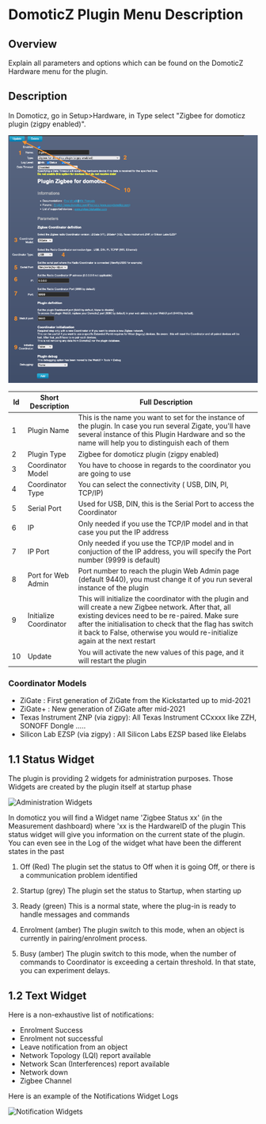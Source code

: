 # DomoticZ Plugin Menu Description

## Overview

Explain all parameters and options which can be found on the DomoticZ Hardware menu for the plugin.

## Description

In Domoticz, go in Setup&gt;Hardware, in Type select &quot;Zigbee for domoticz plugin (zigpy enabled)&quot;.

![Domoticz Hardware Menu for Plugin](Images/EN_DzMenu.png)

| Id | Short Description | Full Description |
| -- | ----------------- | ---------------- |
| 1  | Plugin Name       | This is the name you want to set for the instance of the plugin. In case you run several Zigate, you'll have several instance of this Plugin Hardware and so the name will help you to distinguish each of them|
| 2  | Plugin Type       | Zigbee for domoticz plugin (zigpy enabled) |
| 3  | Coordinator Model | You have to choose in regards to the coordinator you are going to use
| 4  | Coordinator Type  | You can select the connectivity ( USB, DIN, PI, TCP/IP) |
| 5  | Serial Port       | Used for USB, DIN, this is the Serial Port to access the Coordinator |
| 6  | IP                | Only needed if you use the TCP/IP model and in that case you put the IP address |
| 7  | IP Port           | Only needed if you use the TCP/IP model and in conjuction of the IP address, you will specify the Port number (9999 is default) |
| 8  | Port for Web Admin| Port number to reach the plugin Web Admin page (default 9440), you must change it of you run several instance of the plugin |
| 9  | Initialize Coordinator | This will initialize the coordinator with the plugin and will create a new Zigbee network. After that, all existing devices need to be re-paired. Make sure after the initialisation to check that the flag has switch it back to False, otherwise you would re-initialize again at the next restart |
| 10  | Update            | You will activate the new values of this page, and it will restart the plugin |

### Coordinator Models

* ZiGate : First generation of ZiGate from the Kickstarted up to mid-2021
* ZiGate+ : New generation of ZiGate after mid-2021
* Texas Instrument ZNP (via zigpy): All Texas Instrument CCxxxx like ZZH, SONOFF Dongle .....
* Silicon Lab EZSP (via zigpy) : All Silicon Labs EZSP based like Elelabs

## 1.1 Status Widget

The plugin is providing 2 widgets for administration purposes. Those Widgets are created by the plugin itself at startup phase

![Administration Widgets](../Images/Widgets_Admin.png)

In domoticz you will find a Widget name 'Zigbee Status xx' (in the Measurement dashboard) where 'xx is the HardwareID of the plugin
This status widget will give you information on the current state of the plugin. You can even see in the Log of the widget what have been the different states in the past

1. Off (Red)
The plugin set the status to Off when it is going Off, or there is a communication problem identified

1. Startup (grey)
The plugin set the status to Startup, when starting up

1. Ready (green)
This is a normal state, where the plug-in is ready to handle messages and commands

1. Enrolment (amber)
The plugin switch to this mode, when an object is currently in pairing/enrolment process.

1. Busy (amber)
The plugin switch to this mode, when the number of commands to Coordinator is exceeding a certain threshold. In that state, you can experiment delays.

## 1.2 Text Widget

Here is a non-exhaustive list of notifications:

* Enrolment Success
* Enrolment not successful
* Leave notification from an object
* Network Topology (LQI) report available
* Network Scan (Interferences) report available
* Network down
* Zigbee Channel

Here is an example of the Notifications Widget Logs

![Notification Widgets](../Images/Widget_Notifications.png)
